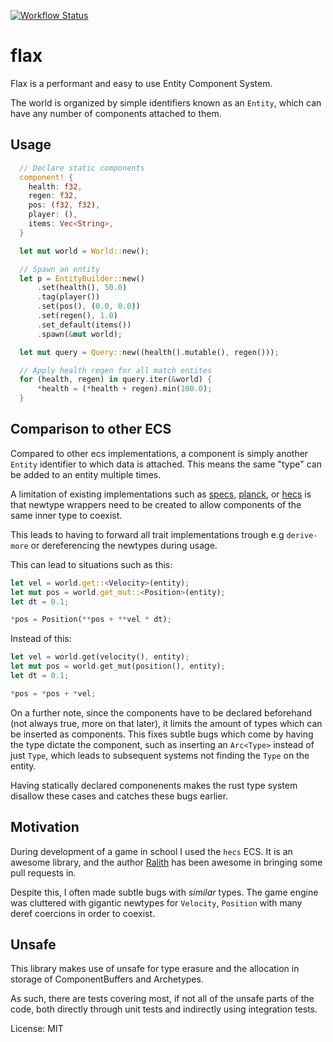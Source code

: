 [![Workflow Status](https://github.com/ten3roberts/flax/workflows/main/badge.svg)](https://github.com/ten3roberts/flax/actions?query=workflow%3A%22main%22)

# flax

Flax is a performant and easy to use Entity Component System.

The world is organized by simple identifiers known as an `Entity`, which can have any number of components attached to them.

## Usage

```rust
  // Declare static components
  component! {
    health: f32,
    regen: f32,
    pos: (f32, f32),
    player: (),
    items: Vec<String>,
  }

  let mut world = World::new();

  // Spawn an entity
  let p = EntityBuilder::new()
      .set(health(), 50.0)
      .tag(player())
      .set(pos(), (0.0, 0.0))
      .set(regen(), 1.0)
      .set_default(items())
      .spawn(&mut world);

  let mut query = Query::new((health().mutable(), regen()));

  // Apply health regen for all match entites
  for (health, regen) in query.iter(&world) {
      *health = (*health + regen).min(100.0);
  }

```

## Comparison to other ECS

Compared to other ecs implementations, a component is simply another `Entity`
identifier to which data is attached. This means the same "type" can be added to
an entity multiple times.

A limitation of existing implementations such as [specs](https://github.com/amethyst/specs), [planck](https://github.com/jojolepro/planck_ecs/), or [hecs](https://github.com/Ralith/hecs) is that newtype wrappers need to be created to allow components of the same inner type to coexist.

This leads to having to forward all trait implementations trough e.g
`derive-more` or dereferencing the newtypes during usage.

This can lead to situations such as this:

```rust
let vel = world.get::<Velocity>(entity);
let mut pos = world.get_mut::<Position>(entity);
let dt = 0.1;

*pos = Position(**pos + **vel * dt);
```

Instead of this:

```rust
let vel = world.get(velocity(), entity);
let mut pos = world.get_mut(position(), entity);
let dt = 0.1;

*pos = *pos + *vel;
```


On a further note, since the components have to be declared beforehand (not
always true, more on that later), it limits the amount of types which can be
inserted as components. This fixes subtle bugs which come by having the type
dictate the component, such as inserting an `Arc<Type>` instead of just `Type`,
which leads to subsequent systems not finding the `Type` on the entity.

Having statically declared componenents makes the rust type system disallow
these cases and catches these bugs earlier.

## Motivation

During development of a game in school I used the `hecs` ECS. It is an awesome
library, and the author [Ralith](https://github.com/Ralith) has been awesome in bringing some pull
requests in.

Despite this, I often made subtle bugs with *similar* types. The game engine was
cluttered with gigantic newtypes for `Velocity`, `Position` with many deref
coercions in order to coexist.

## Unsafe
This library makes use of unsafe for type erasure and the allocation in storage
of ComponentBuffers and Archetypes.

As such, there are tests covering most, if not all of the unsafe parts of the
code, both directly through unit tests and indirectly using integration tests.

License: MIT
